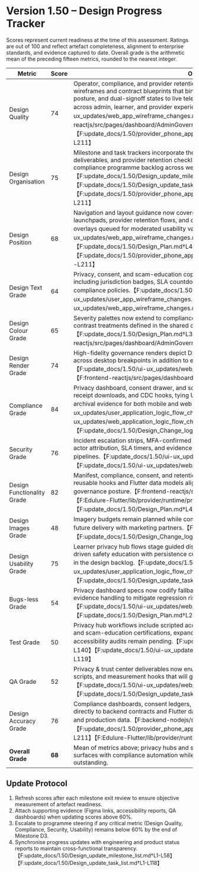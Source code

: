 # Version 1.50 – Design Progress Tracker

Scores represent current readiness at the time of this assessment. Ratings are out of 100 and reflect artefact completeness, alignment to enterprise standards, and evidence captured to date. Overall grade is the arithmetic mean of the preceding fifteen metrics, rounded to the nearest integer.

| Metric | Score | Observations |
| --- | --- | --- |
| Design Quality | 74 | Operator, compliance, and provider retention workspaces now ship with fully-specified wireframes and contract blueprints that bind severity palettes, DSR escalations, consent posture, and dual-signoff states to live telemetry, reducing ambiguity for engineering handoff across admin, learner, and provider experiences.【F:update_docs/1.50/ui-ux_updates/web_app_wireframe_changes.md†L125-L188】【F:frontend-reactjs/src/pages/dashboard/AdminGovernance.jsx†L1-L196】【F:update_docs/1.50/provider_phone_app_updates/governance_retention_contracts.md†L1-L211】 |
| Design Organisation | 75 | Milestone and task trackers incorporate the governance workspace, consent ledger deliverables, and provider retention checklist so ceremonies remain aligned with the compliance programme backlog across web and mobile squads.【F:update_docs/1.50/Design_update_milestone_list.md†L31-L110】【F:update_docs/1.50/Design_update_task_list.md†L70-L140】【F:update_docs/1.50/provider_phone_app_updates/governance_retention_contracts.md†L24-L211】 |
| Design Position | 68 | Navigation and layout guidance now covers admin governance zoning, creation studio launchpads, provider retention flows, and consent ledger placement, with mobile parity overlays queued for moderated usability validation.【F:update_docs/1.50/ui-ux_updates/web_app_wireframe_changes.md†L85-L188】【F:update_docs/1.50/Design_Plan.md†L49-L117】【F:update_docs/1.50/provider_phone_app_updates/governance_retention_contracts.md†L173-L211】 |
| Design Text Grade | 64 | Privacy, consent, and scam-education copy now documented across learner and web hubs, including jurisdiction badges, SLA countdown microcopy, and escalation CTAs aligned to compliance policies.【F:update_docs/1.50/ui-ux_updates/user_app_wireframe_changes.md†L73-L116】【F:update_docs/1.50/ui-ux_updates/web_app_wireframe_changes.md†L101-L130】 |
| Design Colour Grade | 65 | Severity palettes now extend to compliance KPIs and consent statuses, maintaining high-contrast treatments defined in the shared design system.【F:update_docs/1.50/Design_Plan.md†L39-L47】【F:frontend-reactjs/src/pages/dashboard/AdminGovernance.jsx†L70-L103】 |
| Design Render Grade | 74 | High-fidelity governance renders depict DSR tables, policy timelines, and consent badges across desktop breakpoints in addition to existing operator telemetry visuals.【F:update_docs/1.50/ui-ux_updates/web_app_wireframe_changes.md†L125-L188】【F:frontend-reactjs/src/pages/dashboard/AdminGovernance.jsx†L1-L196】 |
| Compliance Grade | 84 | Privacy dashboard, consent drawer, and scam-education flows expose retention windows, receipt downloads, and CDC hooks, tying UI artefacts directly to compliance services and archival evidence for both mobile and web journeys.【F:update_docs/1.50/ui-ux_updates/user_application_logic_flow_changes.md†L73-L119】【F:update_docs/1.50/ui-ux_updates/web_application_logic_flow_changes.md†L109-L140】【F:update_docs/1.50/Design_Change_log.md†L30-L36】 |
| Security Grade | 76 | Incident escalation strips, MFA-confirmed consent toggles, and fraud report flows capture actor attribution, SLA timers, and evidence uploads required by the compliance routes and CDC pipelines.【F:update_docs/1.50/ui-ux_updates/user_app_wireframe_changes.md†L105-L116】【F:update_docs/1.50/ui-ux_updates/web_application_logic_flow_changes.md†L109-L140】 |
| Design Functionality Grade | 82 | Manifest, compliance, consent, and retention flows are documented for web and mobile, with reusable hooks and Flutter data models aligning UI states to backend telemetry, SLA logic, and governance posture.【F:frontend-reactjs/src/hooks/useConsentRecords.js†L1-L52】【F:Edulure-Flutter/lib/provider/runtime/provider_compliance_contracts.dart†L1-L302】【F:update_docs/1.50/Design_Plan.md†L49-L117】 |
| Design Images Grade | 48 | Imagery budgets remain planned while compliance storytelling assets have been scoped for future delivery with marketing partners.【F:update_docs/1.50/Design_Plan.md†L107-L123】【F:update_docs/1.50/Design_Change_log.md†L24-L35】 |
| Design Usability Grade | 75 | Learner privacy hub flows stage guided disclosures, biometric confirmations, and playlist-driven safety education with persistence cues, ready for moderated testing scripts documented in the design backlog.【F:update_docs/1.50/ui-ux_updates/user_application_logic_flow_changes.md†L73-L119】【F:update_docs/1.50/Design_update_task_list.md†L70-L140】 |
| Bugs-less Grade | 54 | Privacy dashboard specs now codify fallback banners, SLA breach indicators, and offline evidence handling to mitigate regression risk ahead of QA dashboard build-out.【F:update_docs/1.50/ui-ux_updates/web_application_logic_flow_changes.md†L109-L140】【F:update_docs/1.50/Design_Plan.md†L23-L34】 |
| Test Grade | 50 | Privacy hub workflows include scripted acceptance criteria for consent toggles, export timers, and scam-education certifications, expanding manual/automated coverage expectations while accessibility audits remain pending.【F:update_docs/1.50/Design_update_task_list.md†L97-L140】【F:update_docs/1.50/ui-ux_updates/user_application_logic_flow_changes.md†L73-L119】 |
| QA Grade | 52 | Privacy & trust center deliverables now enumerate evidence download points, fraud reporting scripts, and measurement hooks that will guide QA sign-off once Zeplin exports publish.【F:update_docs/1.50/ui-ux_updates/web_app_wireframe_changes.md†L101-L130】【F:update_docs/1.50/Design_update_task_list.md†L121-L140】 |
| Design Accuracy Grade | 76 | Compliance dashboards, consent ledgers, DSR journeys, and provider retention flows tie directly to backend contracts and Flutter data models, improving traceability between artefacts and production data.【F:backend-nodejs/src/database/domains/compliance.js†L1-L449】【F:update_docs/1.50/provider_phone_app_updates/governance_retention_contracts.md†L24-L211】【F:Edulure-Flutter/lib/provider/runtime/provider_compliance_contracts.dart†L1-L302】 |
| **Overall Grade** | **68** | Mean of metrics above; privacy hubs and scam-education flows now align learner and web surfaces with compliance automation while localisation and accessibility tooling remain outstanding. |

## Update Protocol
1. Refresh scores after each milestone exit review to ensure objective measurement of artefact readiness.
2. Attach supporting evidence (Figma links, accessibility reports, QA dashboards) when updating scores above 60%.
3. Escalate to programme steering if any critical metric (Design Quality, Compliance, Security, Usability) remains below 60% by the end of Milestone D3.
4. Synchronise progress updates with engineering and product status reports to maintain cross-functional transparency.【F:update_docs/1.50/Design_update_milestone_list.md†L1-L58】【F:update_docs/1.50/Design_update_task_list.md†L1-L118】
